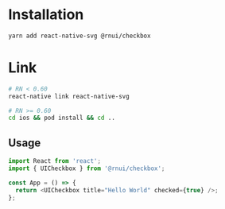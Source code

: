 # Installation

```bash
yarn add react-native-svg @rnui/checkbox
```

# Link
```bash
# RN < 0.60
react-native link react-native-svg

# RN >= 0.60
cd ios && pod install && cd ..
```

## Usage
```typescript jsx
import React from 'react';
import { UICheckbox } from '@rnui/checkbox';

const App = () => {
  return <UICheckbox title="Hello World" checked={true} />;
};
```
